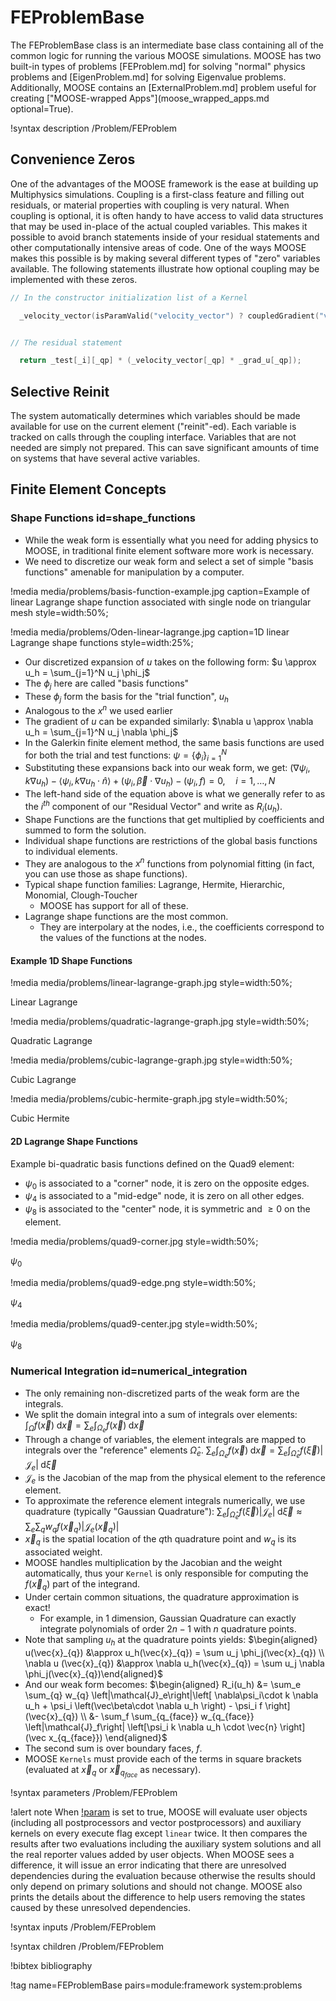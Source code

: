 # FEProblemBase

The FEProblemBase class is an intermediate base class containing all of the common
logic for running the various MOOSE simulations. MOOSE has two built-in types of
problems [FEProblem.md] for solving "normal" physics problems and [EigenProblem.md]
for solving Eigenvalue problems. Additionally, MOOSE contains an [ExternalProblem.md]
problem useful for creating ["MOOSE-wrapped Apps"](moose_wrapped_apps.md optional=True).

!syntax description /Problem/FEProblem

## Convenience Zeros

One of the advantages of the MOOSE framework is the ease at building up Multiphysics
simulations. Coupling is a first-class feature and filling out residuals, or
material properties with coupling is very natural. When coupling is optional, it
is often handy to have access to valid data structures that may be used in-place
of the actual coupled variables. This makes it possible to avoid branch statements
inside of your residual statements and other computationally intensive areas of
code. One of the ways MOOSE makes this possible is by making several different
types of "zero" variables available. The following statements illustrate how
optional coupling may be implemented with these zeros.

```cpp
// In the constructor initialization list of a Kernel

  _velocity_vector(isParamValid("velocity_vector") ? coupledGradient("velocity_vector") : _grad_zero)


// The residual statement

  return _test[_i][_qp] * (_velocity_vector[_qp] * _grad_u[_qp]);
```

## Selective Reinit

The system automatically determines which variables should be made available for use on the
current element ("reinit"-ed). Each variable is tracked on calls through the coupling interface.
Variables that are not needed are simply not prepared. This can save significant amounts
of time on systems that have several active variables.

## Finite Element Concepts

### Shape Functions id=shape_functions

- While the weak form is essentially what you need for adding physics to MOOSE, in traditional finite element software more work is necessary.
- We need to discretize our weak form and select a set of simple "basis functions" amenable for manipulation by a computer.

!media media/problems/basis-function-example.jpg
       caption=Example of linear Lagrange shape function associated with single
       node on triangular mesh
       style=width:50%;

!media media/problems/Oden-linear-lagrange.jpg
       caption=1D linear Lagrange shape functions
       style=width:25%;

- Our discretized expansion of $u$ takes on the following form:
  $u \approx u_h = \sum_{j=1}^N u_j \phi_j$
- The $\phi_j$ here are called "basis functions"
- These $\phi_j$ form the basis for the "trial function", $u_h$
- Analogous to the $x^n$ we used earlier
- The gradient of $u$ can be expanded similarly:
   $\nabla u \approx \nabla u_h = \sum_{j=1}^N u_j \nabla \phi_j$
- In the Galerkin finite element method, the same basis functions are used for both the trial and test functions:
    $\psi = \{\phi_i\}_{i=1}^N$
- Substituting these expansions back into our weak form, we get:
    $\left(\nabla\psi_i, k\nabla u_h \right) - \langle\psi_i, k\nabla u_h\cdot \hat{n} \rangle +
       \left(\psi_i, \vec{\beta} \cdot \nabla u_h\right) - \left(\psi_i, f\right) = 0, \quad i=1,\ldots,N$
- The left-hand side of the equation above is what we generally refer to as the $i^{th}$ component of our "Residual Vector" and write as $R_i(u_h)$.
- Shape Functions are the functions that get multiplied by coefficients and summed to form the solution.
- Individual shape functions are restrictions of the global basis functions to individual elements.
- They are analogous to the $x^n$ functions from polynomial fitting (in fact, you can use those as shape functions).
- Typical shape function families: Lagrange, Hermite, Hierarchic, Monomial, Clough-Toucher
    - MOOSE has support for all of these.
- Lagrange shape functions are the most common.
    -  They are interpolary at the nodes, i.e., the coefficients correspond to the values of the functions at the nodes.

#### Example 1D Shape Functions

!media media/problems/linear-lagrange-graph.jpg
       style=width:50%;

Linear Lagrange

!media media/problems/quadratic-lagrange-graph.jpg
       style=width:50%;

Quadratic Lagrange

!media media/problems/cubic-lagrange-graph.jpg
       style=width:50%;

Cubic Lagrange

!media media/problems/cubic-hermite-graph.jpg
       style=width:50%;

Cubic Hermite

#### 2D Lagrange Shape Functions

Example bi-quadratic basis functions defined on the Quad9 element:

- $\psi_0$ is associated to a "corner" node, it is zero on the opposite edges.
- $\psi_4$ is associated to a "mid-edge" node, it is zero on all other edges.
- $\psi_8$ is associated to the "center" node, it is symmetric and $\geq 0$ on the element.

!media media/problems/quad9-corner.jpg
       style=width:50%;

$\psi_0$

!media media/problems/quad9-edge.png
       style=width:50%;

$\psi_4$

!media media/problems/quad9-center.jpg
       style=width:50%;

$\psi_8$

### Numerical Integration id=numerical_integration

- The only remaining non-discretized parts of the weak form are the integrals.
- We split the domain integral into a sum of integrals over elements:
  $\int_{\Omega} f(\vec{x}) \;\text{d}\vec{x} = \sum_e \int_{\Omega_e} f(\vec{x}) \;\text{d}\vec{x}$
- Through a change of variables, the element integrals are mapped to integrals over the "reference" elements $\hat{\Omega}_e$.
  $\sum_e \int_{\Omega_e} f(\vec{x}) \;\text{d}\vec{x} =
        \sum_e \int_{\hat{\Omega}_e} f(\vec{\xi}) \left|\mathcal{J}_e\right| \;\text{d}\vec{\xi}$
- $\mathcal{J}_e$ is the Jacobian of the map from the physical element to the reference element.
- To approximate the reference element integrals numerically, we use quadrature (typically "Gaussian Quadrature"):
  $\sum_e \int_{\hat{\Omega}_e} f(\vec{\xi}) \left|\mathcal{J}_e\right| \;\text{d}\vec{\xi} \approx
        \sum_e \sum_{q} w_{q} f( \vec{x}_{q}) \left|\mathcal{J}_e(\vec{x}_{q})\right|$
- $\vec{x}_{q}$ is the spatial location of the $q$th quadrature point and $w_{q}$ is its associated weight.
- MOOSE handles multiplication by the Jacobian and the weight automatically, thus your `Kernel` is only responsible for computing the $f(\vec{x}_{q})$ part of the integrand.
- Under certain common situations, the quadrature approximation is exact!
    - For example, in 1 dimension, Gaussian Quadrature can exactly integrate polynomials of order $2n-1$ with $n$ quadrature points.
- Note that sampling $u_h$ at the quadrature points yields:
   $\begin{aligned}
    u(\vec{x}_{q}) &\approx u_h(\vec{x}_{q}) = \sum u_j \phi_j(\vec{x}_{q}) \\
    \nabla u (\vec{x}_{q}) &\approx \nabla u_h(\vec{x}_{q}) = \sum u_j \nabla \phi_j(\vec{x}_{q})\end{aligned}$
- And our weak form becomes:
  $\begin{aligned}
  R_i(u_h) &= \sum_e \sum_{q} w_{q} \left|\mathcal{J}_e\right|\left[ \nabla\psi_i\cdot k \nabla u_h + \psi_i \left(\vec\beta\cdot \nabla u_h \right) - \psi_i f \right](\vec{x}_{q}) \\
  &- \sum_f \sum_{q_{face}} w_{q_{face}} \left|\mathcal{J}_f\right| \left[\psi_i k \nabla u_h \cdot \vec{n} \right](\vec x_{q_{face}})
  \end{aligned}$
- The second sum is over boundary faces, $f$.
- MOOSE `Kernels` must provide each of the terms in square brackets (evaluated at $\vec{x}_{q}$ or $\vec x_{q_{face}}$ as necessary).


!syntax parameters /Problem/FEProblem

!alert note
When [!param](/Problem/FEProblem/check_uo_aux_state) is set to true, MOOSE will evaluate user objects
(including all postprocessors and vector postprocessors) and auxiliary kernels on every execute flag except `linear`
twice. It then compares the results after two evaluations including the auxiliary system solutions and all the real reporter values added by user objects.
When MOOSE sees a difference, it will issue an error indicating that there are unresolved dependencies
during the evaluation because otherwise the results should only depend on primary solutions and should not change.
MOOSE also prints the details about the difference to help users removing the states caused by these unresolved dependencies.

!syntax inputs /Problem/FEProblem

!syntax children /Problem/FEProblem

!bibtex bibliography

!tag name=FEProblemBase pairs=module:framework system:problems
